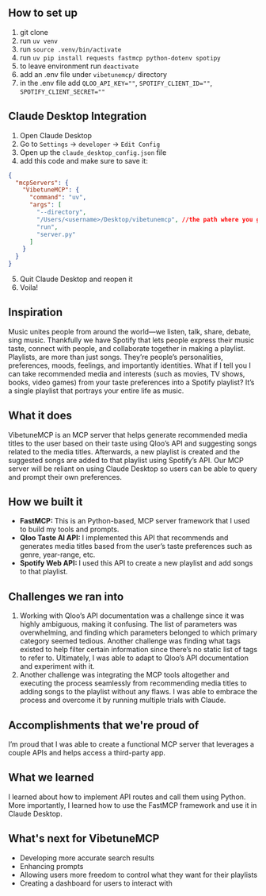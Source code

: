 ## How to set up
1. git clone
2. run `uv venv`
3. run `source .venv/bin/activate`
4. run `uv pip install requests fastmcp python-dotenv spotipy`
5. to leave environment run `deactivate`
6. add an .env file under `vibetunemcp/` directory
7. in the .env file add `QLOO_API_KEY=""`, `SPOTIFY_CLIENT_ID=""`, `SPOTIFY_CLIENT_SECRET=""`

## Claude Desktop Integration
1. Open Claude Desktop
2. Go to `Settings` -> `developer` -> `Edit Config`
3. Open up the `claude_desktop_config.json` file
4. add this code and make sure to save it: 
```json
{
  "mcpServers": {
    "VibetuneMCP": {
      "command": "uv",
      "args": [
        "--directory",
        "/Users/<username>/Desktop/vibetunemcp", //the path where you git cloned the project
        "run",
        "server.py"
      ]
    }
  }
}
```
5. Quit Claude Desktop and reopen it
6. Voila!

## Inspiration
Music unites people from around the world—we listen, talk, share, debate, sing music. Thankfully we have Spotify that lets people express their music taste, connect with people, and collaborate together in making a playlist. Playlists, are more than just songs. They’re people’s personalities, preferences, moods, feelings, and importantly identities. What if I tell you I can take recommended media and interests (such as movies, TV shows, books, video games) from your taste preferences into a Spotify playlist? It’s a single playlist that portrays your entire life as music.

## What it does
VibetuneMCP is an MCP server that helps generate recommended media titles to the user based on their taste using Qloo’s API and suggesting songs related to the media titles. Afterwards, a new playlist is created and the suggested songs are added to that playlist using Spotify’s API.  Our MCP server will be reliant on using Claude Desktop so users can be able to query and prompt their own preferences.

## How we built it
- <b>FastMCP: </b> This is an Python-based, MCP server framework that I used to build my tools and prompts.
- <b>Qloo Taste AI API: </b> I implemented this API that recommends and generates media titles based from the user’s taste preferences such as genre, year-range, etc.
- <b>Spotify Web API: </b> I used this API to create a new playlist and add songs to that playlist.

## Challenges we ran into
<ol>
<li>Working with Qloo’s API documentation was a challenge since it was highly ambiguous, making it confusing. The list of parameters was overwhelming, and finding which parameters belonged to which primary category seemed tedious. Another challenge was finding what tags existed to help filter certain information since there’s no static list of tags to refer to. Ultimately, I was able to adapt to Qloo’s API documentation and experiment with it.</li>
<li>Another challenge was integrating the MCP tools altogether and executing the process seamlessly from recommending media titles to adding songs to the playlist without any flaws. I was able to embrace the process and overcome it by running multiple trials with Claude.</li>
</ol>

## Accomplishments that we're proud of
I’m proud that I was able to create a functional MCP server that leverages a couple APIs and helps access a third-party app.

## What we learned
I learned about how to implement API routes and call them using Python. More importantly, I learned how to use the FastMCP framework and use it in Claude Desktop.

## What's next for VibetuneMCP
- Developing more accurate search results
- Enhancing prompts
- Allowing users more freedom to control what they want for their playlists
- Creating a dashboard for users to interact with
